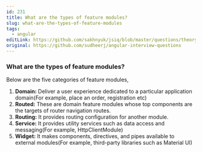 ```yaml
---
id: 231
title: What are the types of feature modules?
slug: what-are-the-types-of-feature-modules
tags:
  - angular
editLink: https://github.com/sakhnyuk/jsiq/blob/master/questions/theory/angular/231.md
original: https://github.com/sudheerj/angular-interview-questions
---
```


### What are the types of feature modules?

Below are the five categories of feature modules,

1. **Domain:** Deliver a user experience dedicated to a particular application domain(For example, place an order, registration etc)
2. **Routed:** These are domain feature modules whose top components are the targets of router navigation routes.
3. **Routing:** It provides routing configuration for another module.
4. **Service:** It provides utility services such as data access and messaging(For example, HttpClientModule)
5. **Widget:** It makes components, directives, and pipes available to external modules(For example, third-party libraries such as Material UI)